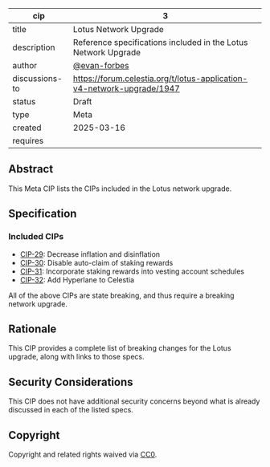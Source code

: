 | cip | 3 |
| - | - |
| title | Lotus Network Upgrade |
| description | Reference specifications included in the Lotus Network Upgrade |
| author | [@evan-forbes](https://github.com/evan-forbes) |
| discussions-to | <https://forum.celestia.org/t/lotus-application-v4-network-upgrade/1947> |
| status | Draft |
| type | Meta |
| created | 2025-03-16 |
| requires |  |

## Abstract

This Meta CIP lists the CIPs included in the Lotus network upgrade.

## Specification

### Included CIPs

- [CIP-29](./cip-29.md): Decrease inflation and disinflation
- [CIP-30](./cip-30.md): Disable auto-claim of staking rewards
- [CIP-31](./cip-31.md): Incorporate staking rewards into vesting account schedules
- [CIP-32](./cip-32.md): Add Hyperlane to Celestia 

All of the above CIPs are state breaking, and thus require a breaking network upgrade.

## Rationale

This CIP provides a complete list of breaking changes for the Lotus upgrade, along with links to those specs.

## Security Considerations

This CIP does not have additional security concerns beyond what is already discussed in each of the listed specs.

## Copyright

Copyright and related rights waived via [CC0](https://github.com/celestiaorg/CIPs/blob/main/LICENSE).

